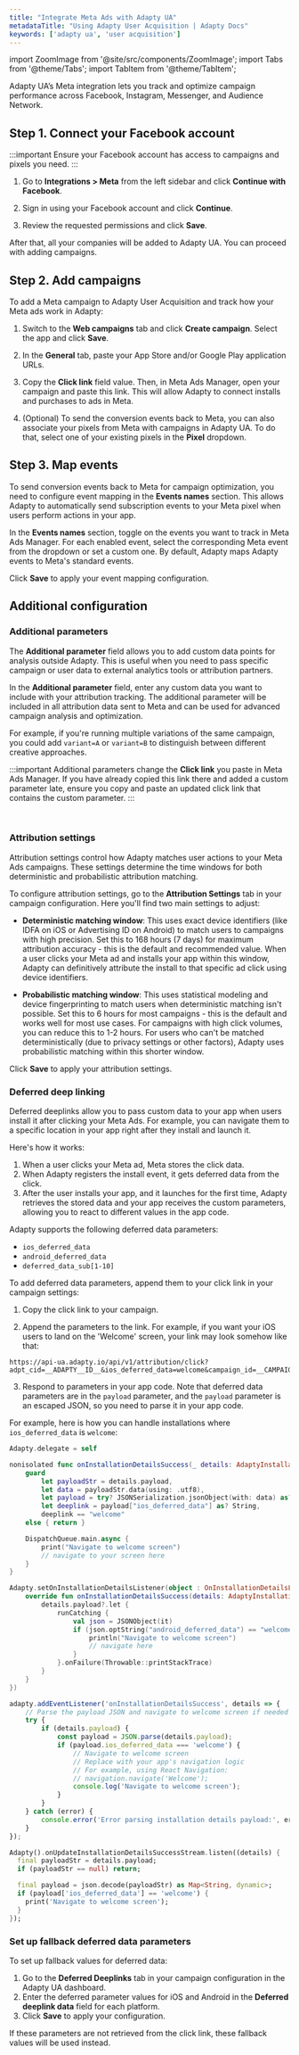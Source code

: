 ```yaml
---
title: "Integrate Meta Ads with Adapty UA"
metadataTitle: "Using Adapty User Acquisition | Adapty Docs"
keywords: ['adapty ua', 'user acquisition']
---
```

import ZoomImage from '@site/src/components/ZoomImage';
import Tabs from '@theme/Tabs';
import TabItem from '@theme/TabItem';

Adapty UA’s Meta integration lets you track and optimize campaign performance across Facebook, Instagram, Messenger, and Audience Network.

## Step 1. Connect your Facebook account

:::important
Ensure your Facebook account has access to campaigns and pixels you need.
:::

1. Go to **Integrations > Meta** from the left sidebar and click **Continue with Facebook**.

<ZoomImage id="ua-connect-meta.webp" width="700px" />

2. Sign in using your Facebook account and click **Continue**.

<ZoomImage id="ua-fb-sign.webp" width="500px" />

3. Review the requested permissions and click **Save**.

After that, all your companies will be added to Adapty UA. You can proceed with adding campaigns.

## Step 2. Add campaigns

To add a Meta campaign to Adapty User Acquisition and track how your Meta ads work in Adapty:

1. Switch to the **Web campaigns** tab and click **Create campaign**. Select the app and click **Save**.

<ZoomImage id="ua-new-campaign.webp" width="500px" />

2. In the **General** tab, paste your App Store and/or Google Play application URLs.

<ZoomImage id="ua-url.webp" width="900px" />

3. Copy the **Click link** field value. Then, in Meta Ads Manager, open your campaign and paste this link. This will allow Adapty to connect installs and purchases to ads in Meta.

<ZoomImage id="ua-lnk.webp" width="900px" />

4. (Optional) To send the conversion events back to Meta, you can also associate your pixels from Meta with campaigns in Adapty UA. To do that, select one of your existing pixels in the **Pixel** dropdown.

## Step 3. Map events

To send conversion events back to Meta for campaign optimization, you need to configure event mapping in the **Events names** section. This allows Adapty to automatically send subscription events to your Meta pixel when users perform actions in your app.

In the **Events names** section, toggle on the events you want to track in Meta Ads Manager. For each enabled event, select the corresponding Meta event from the dropdown or set a custom one. By default, Adapty maps Adapty events to Meta's standard events.

Click **Save** to apply your event mapping configuration.

<ZoomImage id="ua-meta-events.webp" width="900px" />

## Additional configuration

### Additional parameters

The **Additional parameter** field allows you to add custom data points for analysis outside Adapty. This is useful when you need to pass specific campaign or user data to external analytics tools or attribution partners.

In the **Additional parameter** field, enter any custom data you want to include with your attribution tracking. The additional parameter will be included in all attribution data sent to Meta and can be used for advanced campaign analysis and optimization.

For example, if you're running multiple variations of the same campaign, you could add `variant=A` or `variant=B` to distinguish between different creative approaches.

:::important
Additional parameters change the **Click link** you paste in Meta Ads Manager. If you have already copied this link there and added a custom parameter late, ensure you copy and paste an updated click link that contains the custom parameter.
:::

<br/>

<ZoomImage id="ua-custom-tiktok.webp" width="900px" />


### Attribution settings

Attribution settings control how Adapty matches user actions to your Meta Ads campaigns. These settings determine the time windows for both deterministic and probabilistic attribution matching.

To configure attribution settings, go to the **Attribution Settings** tab in your campaign configuration. Here you'll find two main settings to adjust:

- **Deterministic matching window**: This uses exact device identifiers (like IDFA on iOS or Advertising ID on Android) to match users to campaigns with high precision. Set this to 168 hours (7 days) for maximum attribution accuracy - this is the default and recommended value. When a user clicks your Meta ad and installs your app within this window, Adapty can definitively attribute the install to that specific ad click using device identifiers.

- **Probabilistic matching window**: This uses statistical modeling and device fingerprinting to match users when deterministic matching isn't possible. Set this to 6 hours for most campaigns - this is the default and works well for most use cases. For campaigns with high click volumes, you can reduce this to 1-2 hours. For users who can't be matched deterministically (due to privacy settings or other factors), Adapty uses probabilistic matching within this shorter window.

Click **Save** to apply your attribution settings.

<ZoomImage id="ua-meta-attribution-settings.webp" width="900px" />

### Deferred deep linking

Deferred deeplinks allow you to pass custom data to your app when users install it after clicking your Meta Ads. For example, you can navigate them to a specific location in your app right after they install and launch it.

Here's how it works:

1. When a user clicks your Meta ad, Meta stores the click data. 
2. When Adapty registers the install event, it gets deferred data from the click.
3. After the user installs your app, and it launches for the first time, Adapty retrieves the stored data and your app receives the custom parameters, allowing you to react to different values in the app code.

Adapty supports the following deferred data parameters:

- `ios_deferred_data`
- `android_deferred_data`
- `deferred_data_sub[1-10]`

To add deferred data parameters, append them to your click link in your campaign settings:

1. Copy the click link to your campaign.

<ZoomImage id="ua-lnk.webp" width="900px" />

2. Append the parameters to the link. For example, if you want your iOS users to land on the 'Welcome' screen, your link may look somehow like that:

```
https://api-ua.adapty.io/api/v1/attribution/click?adpt_cid=__ADAPTY__ID__&ios_deferred_data=welcome&campaign_id=__CAMPAIGN_ID__&adset_id=__AID__&ad_id=__CID__&campaign_name=__CAMPAIGN_NAME__&adset_name=__AID_NAME__&ad_name=__CID_NAME__&redirect_url=__APP_LINK__
```

3. Respond to parameters in your app code. Note that deferred data parameters are in the `payload` parameter, and the `payload` parameter is an escaped JSON, so you need to parse it in your app code. 

For example, here is how you can handle installations where `ios_deferred_data` is `welcome`:


<Tabs groupId="current-os" queryString>
<TabItem value="swift" label="Swift" default>

```swift showLineNumbers
Adapty.delegate = self

nonisolated func onInstallationDetailsSuccess(_ details: AdaptyInstallationDetails) {
    guard
        let payloadStr = details.payload,
        let data = payloadStr.data(using: .utf8),
        let payload = try? JSONSerialization.jsonObject(with: data) as? [String: Any],
        let deeplink = payload["ios_deferred_data"] as? String,
        deeplink == "welcome"
    else { return }

    DispatchQueue.main.async {
        print("Navigate to welcome screen")
        // navigate to your screen here
    }
}
```

</TabItem>

<TabItem value="android" label="Kotlin">

```kotlin showLineNumbers
Adapty.setOnInstallationDetailsListener(object : OnInstallationDetailsListener {
    override fun onInstallationDetailsSuccess(details: AdaptyInstallationDetails) {
        details.payload?.let {
            runCatching {
                val json = JSONObject(it)
                if (json.optString("android_deferred_data") == "welcome") {
                    println("Navigate to welcome screen")
                    // navigate here
                }
            }.onFailure(Throwable::printStackTrace)
        }
    }
})

```

</TabItem>

<TabItem value="rn" label="React Native" default>

```typescript showLineNumbers
adapty.addEventListener('onInstallationDetailsSuccess', details => {
    // Parse the payload JSON and navigate to welcome screen if needed
    try {
        if (details.payload) {
            const payload = JSON.parse(details.payload);
            if (payload.ios_deferred_data === 'welcome') {
                // Navigate to welcome screen
                // Replace with your app's navigation logic
                // For example, using React Navigation:
                // navigation.navigate('Welcome');
                console.log('Navigate to welcome screen');
            }
        }
    } catch (error) {
        console.error('Error parsing installation details payload:', error);
    }
});
```

</TabItem>


<TabItem value="flutter" label="Flutter">

```dart showLineNumbers
Adapty().onUpdateInstallationDetailsSuccessStream.listen((details) {
  final payloadStr = details.payload;
  if (payloadStr == null) return;

  final payload = json.decode(payloadStr) as Map<String, dynamic>;
  if (payload['ios_deferred_data'] == 'welcome') {
    print('Navigate to welcome screen');
  }
});

```

</TabItem>

</Tabs>

### Set up fallback deferred data parameters

To set up fallback values for deferred data:

1. Go to the **Deferred Deeplinks** tab in your campaign configuration in the Adapty UA dashboard. 
2. Enter the deferred parameter values for iOS and Android in the **Deferred deeplink data** field for each platform. 
3. Click **Save** to apply your configuration.

If these parameters are not retrieved from the click link, these fallback values will be used instead.

<ZoomImage id="ua-deeplink.webp" width="900px" />
